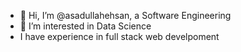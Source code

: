 - 👋 Hi, I’m @asadullahehsan, a Software Engineering
- 👀 I’m interested in Data Science
- I have experience in full stack web develpoment
<!---
asadullahehsan/asadullahehsan is a ✨ special ✨ repository because its `README.md` (this file) appears on your GitHub profile.
You can click the Preview link to take a look at your changes.
--->

